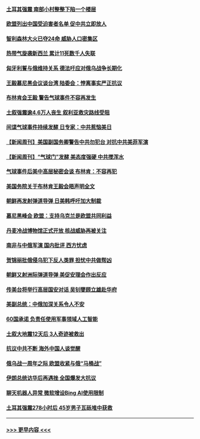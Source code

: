 #### [土耳其强震 南部小村整整下陷一个楼层](../pages/prog202/a103652591.md?t=02191843) 
#### [欧盟列出中国受迫害者名单 促中共立即放人](../pages/prog202/a103652581.md?t=02191843) 
#### [智利森林大火已夺24命 威胁人口密集区](../pages/prog202/a103652577.md?t=02191843) 
#### [热带气旋袭新西兰 累计11死数千人失联](../pages/prog202/a103652566.md?t=02191843) 
#### [匈牙利誓与俄维持关系 德法吁应对俄乌战争长期化](../pages/prog202/a103652551.md?t=02191843) 
#### [王毅慕尼黑会议谈台湾 陆委会：悖离事实严正抗议](../pages/prog202/a103652525.md?t=02191843) 
#### [布林肯会王毅 警告气球事件不容再发生](../pages/prog202/a103652486.md?t=02191843) 
#### [土叙强震逾4.6万人丧生 叙利亚救灾路线受阻](../pages/prog202/a103652464.md?t=02191843) 
#### [间谍气球事件持续发酵 日专家：中共惹恼美日](../pages/prog202/a103652229.md?t=02191843) 
#### [【新闻周刊】美国副国务卿警告中共勿犯台 对抗中共美菲军演](../pages/prog202/a103652372.md?t=02191843) 
#### [【新闻周刊】“气球门”发酵 美态度强硬 中共搅浑水](../pages/prog202/a103652369.md?t=02191843) 
#### [气球事件后美中高层秘密会谈 布林肯：不容再犯](../pages/prog202/a103652354.md?t=02191843) 
#### [美国务院关于布林肯王毅会晤声明全文](../pages/prog202/a103652344.md?t=02191843) 
#### [朝鲜再发射弹道导弹 日美韩呼吁加大制裁](../pages/prog202/a103652264.md?t=02191843) 
#### [慕尼黑峰会 欧盟：支持乌克兰是欧盟共同利益](../pages/prog202/a103652265.md?t=02191843) 
#### [丹麦冷战博物馆正式开放 核战威胁再被关注](../pages/prog202/a103652270.md?t=02191843) 
#### [南非与中俄军演 国内批评 西方忧虑](../pages/prog202/a103652262.md?t=02191843) 
#### [贺锦丽批俄侵乌犯下反人类罪 担忧中共做帮凶](../pages/prog202/a103652235.md?t=02191843) 
#### [朝鲜又射洲际弹道导弹 美促安理会作出反应](../pages/prog202/a103652156.md?t=02191843) 
#### [传美台将举行高层国安对话 吴钊燮顾立雄赴华府](../pages/prog202/a103652097.md?t=02191843) 
#### [美副总统：中俄加深关系令人不安](../pages/prog202/a103652099.md?t=02191843) 
#### [60国承诺  负责任使用军事领域人工智能](../pages/prog202/a103652100.md?t=02191843) 
#### [土叙大地震12天后 3人奇迹被救出](../pages/prog202/a103652101.md?t=02191843) 
#### [抗议中共不断 海外中国人谈觉醒](../pages/prog202/a103652105.md?t=02191843) 
#### [俄乌战一周年之际 欧盟收紧与俄“马桶战”](../pages/prog202/a103652000.md?t=02191843) 
#### [伊朗总统访华后再遇挫 全国爆发大抗议](../pages/prog202/a103651997.md?t=02191843) 
#### [聊天机器人异常 微软增设Bing AI使用限制](../pages/prog202/a103652003.md?t=02191843) 
#### [土耳其强震278小时后 45岁男子瓦砾堆中获救](../pages/prog202/a103651944.md?t=02191843) 

----
#### [ >>> 更早内容 <<< ](../indexes/prog202-earlier.md)
